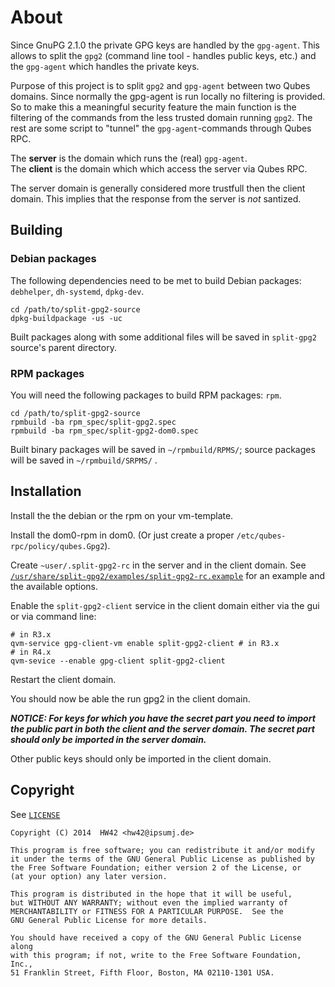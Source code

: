 # About

Since GnuPG 2.1.0 the private GPG keys are handled by the `gpg-agent`. This
allows to split the `gpg2` (command line tool - handles public keys, etc.) and the
`gpg-agent` which handles the private keys.

Purpose of this project is to split `gpg2` and `gpg-agent` between two Qubes domains.
Since normally the gpg-agent is run locally no filtering is provided. So to make this
a meaningful security feature the main function is the filtering of the commands from
the less trusted domain running `gpg2`. The rest are some script to "tunnel" the
`gpg-agent`-commands through Qubes RPC.

The **server** is the domain which runs the (real) `gpg-agent`.  
The **client** is the domain which which access the server via Qubes RPC.

The server domain is generally considered more trustfull then the client domain.
This implies that the response from the server is _not_ santized.


## Building

### Debian packages

The following dependencies need to be met to build Debian packages: `debhelper`, `dh-systemd`, `dpkg-dev`.
 
```
cd /path/to/split-gpg2-source
dpkg-buildpackage -us -uc
```

Built packages along with some additional files will be saved in `split-gpg2` source's
parent directory.

### RPM packages

You will need the following packages to build RPM packages: `rpm`.

```
cd /path/to/split-gpg2-source
rpmbuild -ba rpm_spec/split-gpg2.spec
rpmbuild -ba rpm_spec/split-gpg2-dom0.spec
```

Built binary packages will be saved in `~/rpmbuild/RPMS/`; source packages will be
saved in `~/rpmbuild/SRPMS/` .

## Installation

Install the the debian or the rpm on your vm-template.

Install the dom0-rpm in dom0. (Or just create a proper
`/etc/qubes-rpc/policy/qubes.Gpg2`).

Create `~user/.split-gpg2-rc` in the server and in the client domain.
See [`/usr/share/split-gpg2/examples/split-gpg2-rc.example`](./split-gpg2-rc.example) for an example and the
available options.

Enable the `split-gpg2-client` service in the client domain either via the gui or
via command line:

```
# in R3.x
qvm-service gpg-client-vm enable split-gpg2-client # in R3.x
# in R4.x
qvm-sevice --enable gpg-client split-gpg2-client
```

Restart the client domain.

You should now be able the run gpg2 in the client domain.

***NOTICE: For keys for which you have the _secret_ part you need to import the _public_
part in both the client and the server domain. The secret part should only be
imported in the server domain.***

Other public keys should only be imported in the client domain.

## Copyright

See [`LICENSE`](./LICENSE)

```
Copyright (C) 2014  HW42 <hw42@ipsumj.de>

This program is free software; you can redistribute it and/or modify
it under the terms of the GNU General Public License as published by
the Free Software Foundation; either version 2 of the License, or
(at your option) any later version.

This program is distributed in the hope that it will be useful,
but WITHOUT ANY WARRANTY; without even the implied warranty of
MERCHANTABILITY or FITNESS FOR A PARTICULAR PURPOSE.  See the
GNU General Public License for more details.

You should have received a copy of the GNU General Public License along
with this program; if not, write to the Free Software Foundation, Inc.,
51 Franklin Street, Fifth Floor, Boston, MA 02110-1301 USA.
```
